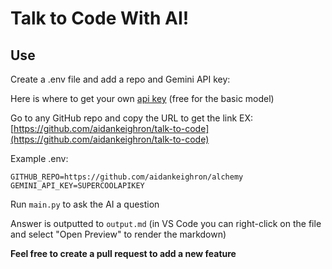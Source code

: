 # Talk to Code With AI!
 
## Use

Create a .env file and add a repo and Gemini API key:

Here is where to get your own [api key](https://aistudio.google.com/app/apikey) (free for the basic model)

Go to any GitHub repo and copy the URL to get the link EX: [https://github.com/aidankeighron/talk-to-code](https://github.com/aidankeighron/talk-to-code)

Example .env:

```env
GITHUB_REPO=https://github.com/aidankeighron/alchemy
GEMINI_API_KEY=SUPERCOOLAPIKEY
```

Run `main.py` to ask the AI a question

Answer is outputted to `output.md` (in VS Code you can right-click on the file and select "Open Preview" to render the markdown)

**Feel free to create a pull request to add a new feature**

